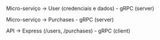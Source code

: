 Micro-serviço -> User (credenciais e dados) - gRPC (server)

Micro-serviço -> Purchases - gRPC (server)

API -> Express (/users, /purchases) - gRPC (client)